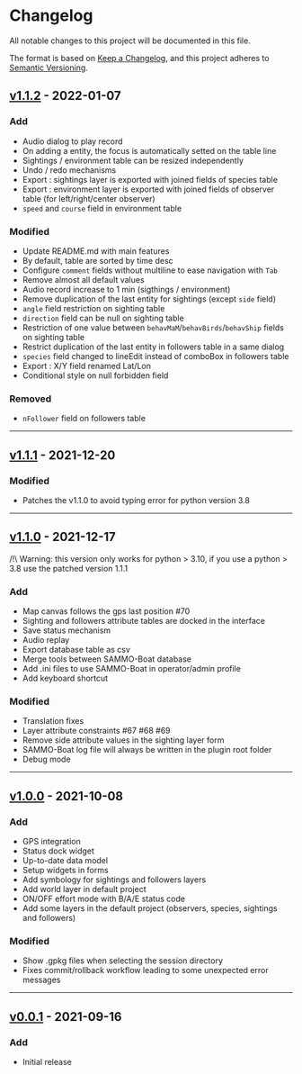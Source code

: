 # Changelog
All notable changes to this project will be documented in this file.

The format is based on [Keep a Changelog](https://keepachangelog.com/en/1.0.0/),
and this project adheres to [Semantic Versioning](https://semver.org/spec/v2.0.0.html).


## [v1.1.2] - 2022-01-07

### Add

- Audio dialog to play record
- On adding a entity, the focus is automatically setted on the table line
- Sightings / environment table can be resized independently
- Undo / redo mechanisms
- Export : sightings layer is exported with joined fields of species table
- Export : environment layer is exported with joined fields of observer table (for left/right/center observer)
- `speed` and `course` field in environment table

### Modified

- Update README.md with main features
- By default, table are sorted by time desc
- Configure `comment` fields without multiline to ease navigation with `Tab`
- Remove almost all default values
- Audio record increase to 1 min (sigthings / environment)
- Remove duplication of the last entity for sightings (except `side` field)
- `angle` field restriction on sighting table
- `direction` field can be null on sighting table
- Restriction of one value between `behavMaM`/`behavBirds`/`behavShip` fields on sighting table
- Restrict duplication of the last entity in followers table in a same dialog
- `species` field changed to lineEdit instead of comboBox in followers table
- Export : X/Y field renamed Lat/Lon
- Conditional style on null forbidden field

### Removed

- `nFollower` field on followers table

-----

## [v1.1.1] - 2021-12-20

### Modified

- Patches the v1.1.0 to avoid typing error for python version 3.8

-----

## [v1.1.0] - 2021-12-17

/!\ Warning: this version only works for python > 3.10, if you use a python > 3.8 use the patched version 1.1.1

### Add

- Map canvas follows the gps last position #70
- Sighting and followers attribute tables are docked in the interface
- Save status mechanism
- Audio replay
- Export database table as csv
- Merge tools between SAMMO-Boat database
- Add .ini files to use SAMMO-Boat in operator/admin profile
- Add keyboard shortcut

### Modified

- Translation fixes
- Layer attribute constraints #67 #68 #69
- Remove side attribute values in the sighting layer form
- SAMMO-Boat log file will always be written in the plugin root folder
- Debug mode

-----

## [v1.0.0] - 2021-10-08

### Add

- GPS integration
- Status dock widget
- Up-to-date data model
- Setup widgets in forms
- Add symbology for sightings and followers layers
- Add world layer in default project
- ON/OFF effort mode with B/A/E status code
- Add some layers in the default project (observers, species, sightings and followers)

### Modified

- Show .gpkg files when selecting the session directory
- Fixes commit/rollback workflow leading to some unexpected error messages

-----

## [v0.0.1] - 2021-09-16

### Add

- Initial release



[v1.1.2]: https://github.com/hytechimaging/sammo-boat/releases/tag/v1.1.2
[v1.1.1]: https://github.com/hytechimaging/sammo-boat/releases/tag/v1.1.1
[v1.1.0]: https://github.com/hytechimaging/sammo-boat/releases/tag/v1.1.0
[v1.0.0]: https://github.com/hytechimaging/sammo-boat/releases/tag/v1.0.0
[v0.0.1]: https://github.com/hytechimaging/sammo-boat/releases/tag/v0.0.1